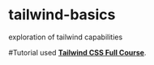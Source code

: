 # tailwind-basics
exploration of tailwind capabilities

#Tutorial used
**[Tailwind CSS Full Course](https://youtu.be/lCxcTsOHrjo)**.
